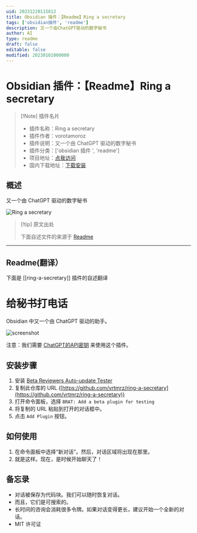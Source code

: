 ```yaml
---
uid: 20231220115812
title: Obsidian 插件：【Readme】Ring a secretary
tags: ['obsidian插件', 'readme']
description: 又一个由ChatGPT驱动的数字秘书
author: AI
type: readme
draft: false
editable: false
modified: 20230101000000
---
```


# Obsidian 插件：【Readme】Ring a secretary

> [!Note] 插件名片
> - 插件名称：Ring a secretary
> - 插件作者：vorotamoroz
> - 插件说明：又一个由 ChatGPT 驱动的数字秘书
> - 插件分类：['obsidian 插件 ', 'readme']
> - 项目地址：[点我访问](https://github.com/vrtmrz/ring-a-secretary)
> - 国内下载地址：[下载安装](https://pkmer.cn/products/plugin/pluginMarket/?ring-a-secretary)

## 概述

又一个由 ChatGPT 驱动的数字秘书

![Ring a secretary](https://cdn.pkmer.cn/covers/ring-a-secretary_new.gif)

> [!tip] 原文出处
>
>下面自述文件的来源于 [Readme](https://ghproxy.net/https://raw.githubusercontent.com/vrtmrz/ring-a-secretary/main/README.md)

---

## Readme(翻译）

下面是 [[ring-a-secretary]] 插件的自述翻译

# 给秘书打电话

Obsidian 中又一个由 ChatGPT 驱动的助手。

![screenshot](https://cdn.pkmer.cn/covers/ring-a-secretary_1_0.gif)

注意：我们需要 [ChatGPT的API密钥](https://platform.openai.com/account/api-keys) 来使用这个插件。

## 安装步骤

1. 安装 [Beta Reviewers Auto-update Tester](https://github.com/TfTHacker/obsidian42-brat)
2. 复制此仓库的 URL ([https://github.com/vrtmrz/ring-a-secretary](https://github.com/vrtmrz/ring-a-secretary))
3. 打开命令面板，选择 `BRAT: Add a beta plugin for testing`
4. 将复制的 URL 粘贴到打开的对话框中。
5. 点击 `Add Plugin` 按钮。

## 如何使用

1. 在命令面板中选择“新对话”。然后，对话区域将出现在那里。
2. 就是这样。现在，是时候开始聊天了！

## 备忘录

- 对话被保存为代码块。我们可以随时恢复对话。
- 而且，它们是可搜索的。
- 长时间的咨询会消耗很多令牌。如果对话变得更长，建议开始一个全新的对话。
- MIT 许可证



